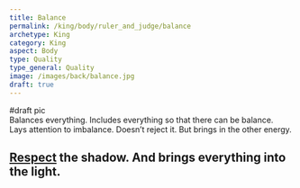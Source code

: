```yaml
---
title: Balance
permalink: /king/body/ruler_and_judge/balance
archetype: King
category: King
aspect: Body
type: Quality
type_general: Quality
image: /images/back/balance.jpg
draft: true
---
```

#draft pic  
Balances everything. Includes everything so that there can be balance.   
Lays attention to imbalance. Doesn’t reject it. But brings in the other energy.   
  
[Respect](/king/spirit/leader/[respect](/king/spirit/leader/respect)) the shadow. And brings everything into the light. 
---
